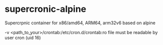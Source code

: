 # supercronic-alpine

Supercrpnic container for x86/amd64, ARM64, arm32v6
based on alpine

-v <path_to_your>/crontab:/etc/cron.d/crontab:ro
file must be readable by user cron (uid 16)

